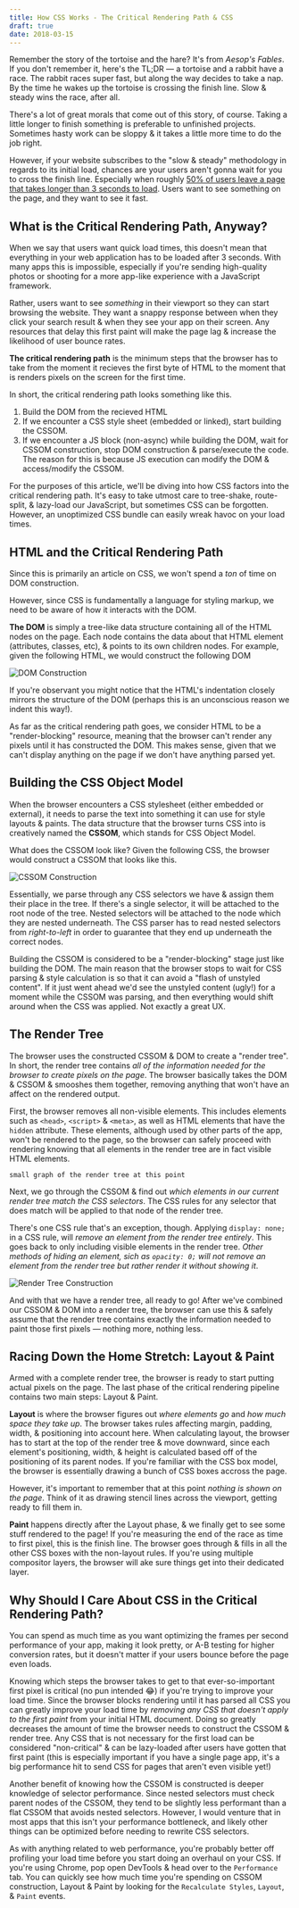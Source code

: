 ```yaml
---
title: How CSS Works - The Critical Rendering Path & CSS
draft: true
date: 2018-03-15
---
```


<!-- Intro -->
Remember the story of the tortoise and the hare? It's from *Aesop's Fables*. If you don't remember it, here's the TL;DR &mdash; a tortoise and a rabbit have a race. The rabbit races super fast, but along the way decides to take a nap. By the time he wakes up the tortoise is crossing the finish line. Slow & steady wins the race, after all.

There's a lot of great morals that come out of this story, of course. Taking a little longer to finish something is preferable to unfinished projects. Sometimes hasty work can be sloppy & it takes a little more time to do the job right.

However, if your website subscribes to the "slow & steady" methodology in regards to its initial load, chances are your users aren't gonna wait for you to cross the finish line. Especially when roughly [50% of users leave a page that takes longer than 3 seconds to load](https://www.thinkwithgoogle.com/marketing-resources/data-measurement/mobile-page-speed-new-industry-benchmarks/). Users want to see something on the page, and they want to see it fast.

<!-- Defining the Critical Rendering Path -->
## What is the Critical Rendering Path, Anyway?

When we say that users want quick load times, this doesn't mean that everything in your web application has to be loaded after 3 seconds. With many apps this is impossible, especially if you're sending high-quality photos or shooting for a more app-like experience with a JavaScript framework.

Rather, users want to see _something_ in their viewport so they can start browsing the website. They want a snappy response between when they click your search result & when they see your app on their screen. Any resources that delay this first paint will make the page lag & increase the likelihood of user bounce rates.

**The critical rendering path** is the minimum steps that the browser has to take from the moment it recieves the first byte of HTML to the moment that is renders pixels on the screen for the first time.

In short, the critical rendering path looks something like this.

1. Build the DOM from the recieved HTML
2. If we encounter a CSS style sheet (embedded or linked), start building the CSSOM.
3. If we encounter a JS block (non-async) while building the DOM, wait for CSSOM construction, stop DOM construction  & parse/execute the code. The reason for this is because JS execution can modify the DOM & access/modify the CSSOM.

For the purposes of this article, we'll be diving into how CSS factors into the critical rendering path. It's easy to take utmost care to tree-shake, route-split, & lazy-load our JavaScript, but sometimes CSS can be forgotten. However, an unoptimized CSS bundle can easily wreak havoc on your load times.

<!-- HTML & the Critical Rendering Path -->
## HTML and the Critical Rendering Path

Since this is primarily an article on CSS, we won't spend a _ton_ of time on DOM construction.

However, since CSS is fundamentally a language for styling markup, we need to be aware of how it interacts with the DOM.

**The DOM** is simply a tree-like data structure containing all of the HTML nodes on the page. Each node contains the data about that HTML element (attributes, classes, etc), & points to its own children nodes. For example, given the following HTML, we would construct the following DOM

![DOM Construction](https://res.cloudinary.com/da2iq7dge/image/upload/v1522285613/DOM_attay8.png)

If you're observant you might notice that the HTML's indentation closely mirrors the structure of the DOM (perhaps this is an unconscious reason we indent this way!).

As far as the critical rendering path goes, we consider HTML to be a "render-blocking" resource, meaning that the browser can't render any pixels until it has constructed the DOM. This makes sense, given that we can't display anything on the page if we don't have anything parsed yet.

<!-- CSSOM -->
## Building the CSS Object Model

When the browser encounters a CSS stylesheet (either embedded or external), it needs to parse the text into something it can use for style layouts & paints. The data structure that the browser turns CSS into is creatively named the **CSSOM**, which stands for CSS Object Model.

What does the CSSOM look like? Given the following CSS, the browser would construct a CSSOM that looks like this.

![CSSOM Construction](https://res.cloudinary.com/da2iq7dge/image/upload/v1522285610/CSSOM_agge4f.png)

Essentially, we parse through any CSS selectors we have & assign them their place in the tree. If there's a single selector, it will be attached to the root node of the tree. Nested selectors will be attached to the node which they are nested underneath. The CSS parser has to read nested selectors from *right-to-left* in order to guarantee that they end up underneath the correct nodes.

Building the CSSOM is considered to be a "render-blocking" stage just like building the DOM. The main reason that the browser stops to wait for CSS parsing & style calculation is so that it can avoid a "flash of unstyled content". If it just went ahead we'd see the unstyled content (ugly!) for a moment while the CSSOM was parsing, and then everything would shift around when the CSS was applied. Not exactly a great UX.

<!-- Render Tree construction -->
## The Render Tree

The browser uses the constructed CSSOM & DOM to create a "render tree". In short, the render tree contains _all of the information needed for the browser to create pixels on the page_. The browser basically takes the DOM & CSSOM & smooshes them together, removing anything that won't have an affect on the rendered output.

First, the browser removes all non-visible elements. This includes elements such as `<head>`, `<script>` & `<meta>`, as well as HTML elements that have the `hidden` attribute. These elements, although used by other parts of the app, won't be rendered to the page, so the browser can safely proceed with rendering knowing that all elements in the render tree are in fact visible HTML elements.

```
small graph of the render tree at this point
```

Next, we go through the CSSOM & find out _which elements in our current render tree match the CSS selectors_. The CSS rules for any selector that does match will be applied to that node of the render tree.

There's one CSS rule that's an exception, though. Applying `display: none;` in a CSS rule, will _remove an element from the render tree entirely_. This goes back to only including visible elements in the render tree. *Other methods of hiding an element, sich as `opacity: 0;` will not remove an element from the render tree but rather render it without showing it*.

![Render Tree Construction](https://res.cloudinary.com/da2iq7dge/image/upload/v1522285619/Render_Tree_h1duy5.png)

And with that we have a render tree, all ready to go! After we've combined our CSSOM & DOM into a render tree, the browser can use this & safely assume that the render tree contains exactly the information needed to paint those first pixels &mdash; nothing more, nothing less.

<!-- The home stretch: Layout & Paint -->
## Racing Down the Home Stretch: Layout & Paint

Armed with a complete render tree, the browser is ready to start putting actual pixels on the page. The last phase of the critical rendering pipeline contains two main steps: Layout & Paint.

**Layout** is where the browser figures out _where elements go_ and _how much space they take up_. The browser takes rules affecting margin, padding, width, & positioning into account here. When calculating layout, the browser has to start at the top of the render tree & move downward, since each element's positioning, width, & height is calculated based off of the positioning of its parent nodes. If you're familiar with the CSS box model, the browser is essentially drawing a bunch of CSS boxes accross the page.

However, it's important to remember that at this point _nothing is shown on the page_. Think of it as drawing stencil lines across the viewport, getting ready to fill them in.

**Paint** happens directly after the Layout phase, & we finally get to see some stuff rendered to the page! If you're measuring the end of the race as time to first pixel, this is the finish line. The browser goes through & fills in all the other CSS boxes with the non-layout rules. If you're using multiple compositor layers, the browser will ake sure things get into their dedicated layer.

<!-- Practical Takeaways -->
## Why Should I Care About CSS in the Critical Rendering Path?

You can spend as much time as you want optimizing the frames per second performance of your app, making it look pretty, or A-B testing for higher conversion rates, but it doesn't matter if your users bounce before the page even loads.

Knowing which steps the browser takes to get to that ever-so-important first pixel is critical (no pun intended 😂) if you're trying to improve your load time. Since the browser blocks rendering until it has parsed all CSS you can greatly improve your load time by _removing any CSS that doesn't apply to the first paint_ from your initial HTML document. Doing so greatly decreases the amount of time the browser needs to construct the CSSOM & render tree. Any CSS that is not necessary for the first load can be considered "non-critical" & can be lazy-loaded after users have gotten that first paint (this is especially important if you have a single page app, it's a big performance hit to send CSS for pages that aren't even visible yet!)

Another benefit of knowing how the CSSOM is constructed is deeper knowledge of selector performance. Since nested selectors must check parent nodes of the CSSOM, they tend to be slightly less performant than a flat CSSOM that avoids nested selectors. However, I would venture that in most apps that this isn't your performance bottleneck, and likely other things can be optimized before needing to rewrite CSS selectors.

As with anything related to web performance, you're probably better off profiling your load time before you start doing an overhaul on your CSS. If you're using Chrome, pop open DevTools & head over to the `Performance` tab. You can quickly see how much time you're spending on CSSOM construction, Layout & Paint by looking for the `Recalculate Styles`, `Layout`, & `Paint` events.